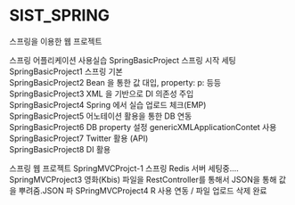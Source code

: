 # SIST_SPRING
스프링을 이용한 웹 프로젝트

스프링 어플리케이션 사용실습
SpringBasicProject 스프링 시작 세팅  
SpringBasicProject1 스프링 기본  
SpringBasicProject2 Bean 을 통한 값 대입, property: p: 등등  
SpringBasicProject3 XML 을 기반으로 DI 의존성 주입  
SpringBasicProject4 Spring 에서 실습 업로드 체크(EMP)  
SpringBasicProject5 어노테이션 활용을 통한 DB 연동  
SpringBasicProject6 DB property 설정 genericXMLApplicationContet 사용  
SpringBasicProject7 Twitter 활용 (API)  
SpringBasicProject8 DI 활용  

스프링 웹 프로젝트 
SpringMVCProjct-1 스프링 Redis 서버 세팅중....
SpringMVCProject3 영화(Kbis) 파일을 RestController를 통해서 JSON을 통해 값을 뿌려줌.JSON 파
SPringMVCProject4 R 사용 연동 / 파일 업로드 삭제 완료 
